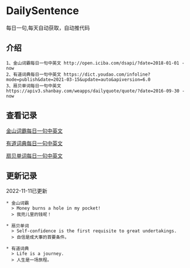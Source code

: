 # DailySentence

每日一句,每天自动获取，自动推代码

## 介绍

```
1、金山词霸每日一句中英文 http://open.iciba.com/dsapi/?date=2018-01-01 - now
2、有道词典每日一句中英文 https://dict.youdao.com/infoline?mode=publish&date=2021-03-15&update=auto&apiversion=6.0
3、扇贝单词每日一句中英文 https://apiv3.shanbay.com/weapps/dailyquote/quote/?date=2016-09-30 - now
```

## 查看记录

[金山词霸每日一句中英文](./data/iciba/)

[有道词典每日一句中英文](./data/youdao/)

[扇贝单词每日一句中英文](./data/shanbay/)

## 更新记录
2022-11-11已更新 
```
* 金山词霸
  > Money burns a hole in my pocket!
  > 我兜儿里的钱呢！

* 扇贝单词
  > Self-confidence is the first requisite to great undertakings.
  > 自信是成大事的首要条件。

* 有道词典
  > Life is a journey.
  > 人生是一场旅程。

```
